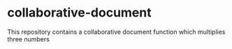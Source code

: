 # collaborative-document
This repository contains a collaborative document function which multiplies three numbers
